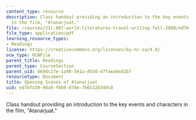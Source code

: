 ```yaml
---
content_type: resource
description: Class handout providing an introduction to the key events and characters
  in the film, "Atanarjuat."
file: /courses/21l-007-world-literatures-travel-writing-fall-2008/ed7bfa3998a9f669078e7b65328349c8_open_sce_of_ata.pdf
file_type: application/pdf
learning_resource_types:
- Readings
license: https://creativecommons.org/licenses/by-nc-sa/4.0/
ocw_type: OCWFile
parent_title: Readings
parent_type: CourseSection
parent_uid: 669dc27e-1a98-591a-d550-47faea6ed2b7
resourcetype: Document
title: Opening Scenes of Atanarjuat
uid: ed7bfa39-98a9-f669-078e-7b65328349c8
---
```

Class handout providing an introduction to the key events and characters in the film, "Atanarjuat."